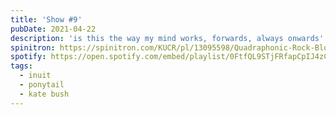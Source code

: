 ```yaml
---
title: 'Show #9'
pubDate: 2021-04-22
description: 'is this the way my mind works, forwards, always onwards'
spinitron: https://spinitron.com/KUCR/pl/13095598/Quadraphonic-Rock-Block
spotify: https://open.spotify.com/embed/playlist/0FtfQL9STjFRfapCpIJ4zC
tags:
  - inuit
  - ponytail
  - kate bush
---
```

